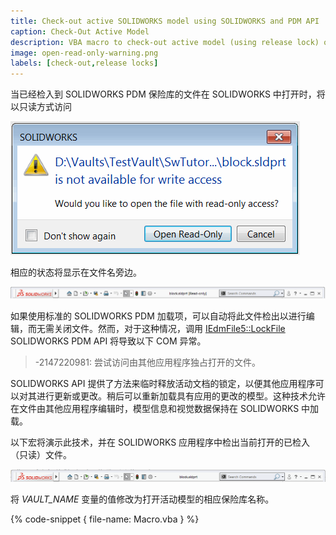 ```yaml
---
title: Check-out active SOLIDWORKS model using SOLIDWORKS and PDM API
caption: Check-Out Active Model
description: VBA macro to check-out active model (using release lock) opened in SOLIDWORKS from PDM vault using SOLIDWORKS and PDM APIs
image: open-read-only-warning.png
labels: [check-out,release locks]
---
```

当已经检入到 SOLIDWORKS PDM 保险库的文件在 SOLIDWORKS 中打开时，将以只读方式访问

![在 SOLIDWORKS 中打开已检入文件](open-read-only-warning.png)

相应的状态将显示在文件名旁边。

![活动文档的只读状态](read-only-file.png)

如果使用标准的 SOLIDWORKS PDM 加载项，可以自动将此文件检出以进行编辑，而无需关闭文件。然而，对于这种情况，调用 [IEdmFile5::LockFile](https://help.solidworks.com/2014/english/api/epdmapi/EPDM.Interop.epdm~EPDM.Interop.epdm.IEdmFile5~LockFile.html) SOLIDWORKS PDM API 将导致以下 COM 异常。

> -2147220981: 尝试访问由其他应用程序独占打开的文件。

SOLIDWORKS API 提供了方法来临时释放活动文档的锁定，以便其他应用程序可以对其进行更新或更改。稍后可以重新加载具有应用的更改的模型。这种技术允许在文件由其他应用程序编辑时，模型信息和视觉数据保持在 SOLIDWORKS 中加载。

以下宏将演示此技术，并在 SOLIDWORKS 应用程序中检出当前打开的已检入（只读）文件。

![具有写访问权限的活动文档](write-access-file.png)

将 *VAULT_NAME* 变量的值修改为打开活动模型的相应保险库名称。

{% code-snippet { file-name: Macro.vba } %}